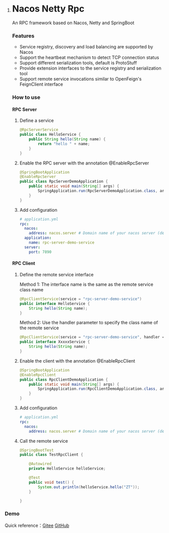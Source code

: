 1. # Nacos Netty Rpc

   An RPC framework based on Nacos, Netty and SpringBoot

   ### Features

   - Service registry, discovery and load balancing are supported by Nacos
   - Support the heartbeat mechanism to detect TCP connection status
   - Support different serialization tools, default is ProtoStuff
   - Provide extension interfaces to the service registry and serialization tool
   - Support remote service invocations similar to OpenFeign's FeignClient interface

   ### How to use

   #### RPC Server

   1. Define a service

      ```Java
      @RpcServerService
      public class HelloService {
          public String hello(String name) {
              return "hello " + name;
          }
      }
      ```

   2. Enable the RPC server with the annotation @EnableRpcServer

      ```java
      @SpringBootApplication
      @EnableRpcServer
      public class RpcServerDemoApplication {
          public static void main(String[] args) {
              SpringApplication.run(RpcServerDemoApplication.class, args);
          }
      }
      ```

   3. Add configuration

      ```yaml
      # application.yml
      rpc:
        nacos:
          address: nacos.server # Domain name of your nacos server (default Port 8848), or {IP}:{Port}
        application:
          name: rpc-server-demo-service
        server:
          port: 7890
      ```

      

   #### RPC Client

   1. Define the remote service interface

      Method 1: The interface name is the same as the remote service class name

      ```java
      @RpcClientService(service = "rpc-server-demo-service")
      public interface HelloService {
          String hello(String name);
      }
      ```

      Method 2: Use the handler parameter to specify the class name of the remote service

      ```java
      @RpcClientService(service = "rpc-server-demo-service", handler = "HelloService")
      public interface XxxxxService {
          String hello(String name);
      }
      ```

   2. Enable the client with the annotation @EnableRpcClient

      ```java
      @SpringBootApplication
      @EnableRpcClient
      public class RpcClientDemoApplication {
          public static void main(String[] args) {
              SpringApplication.run(RpcClientDemoApplication.class, args);
          }
      }
      ```

   3. Add configuration

      ```yaml
      # application.yml
      rpc:
        nacos:
          address: nacos.server # Domain name of your nacos server (default Port 8848), or {IP}:{Port}
      ```

   4. Call the remote service

      ```java
      @SpringBootTest
      public class TestRpcClient {
      
          @Autowired
          private HelloService helloService;
      
          @Test
          public void test() {
              System.out.println(helloService.hello("ZT"));
          }
      
      }
      ```

### Demo

Quick reference：[Gitee](https://gitee.com/zengtao321/nacos-netty-rpc-demo) [GitHub](https://gitee.com/ztibeike/nacos-netty-rpc-demo)


